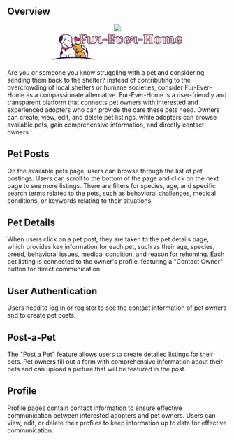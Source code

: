 ## Overview
<p align="center">
  <img src="https://github.com/user-attachments/assets/aff4c6cf-3af2-489b-a258-ea61182c4073" width="300">
<!--   &nbsp;&nbsp;&nbsp;&nbsp; -->
  <br>
  <img src="https://github.com/fwee1996/Fur-Ever-Home/blob/fw7/images/Logo1.png?raw=true" width="300">
</p>



Are you or someone you know struggling with a pet and considering sending them back to the shelter? Instead of contributing to the overcrowding of local shelters or humane societies, consider Fur-Ever-Home as a compassionate alternative. Fur-Ever-Home is a user-friendly and transparent platform that connects pet owners with interested and experienced adopters who can provide the care these pets need. Owners can create, view, edit, and delete pet listings, while adopters can browse available pets, gain comprehensive information, and directly contact owners.

## Pet Posts
On the available pets page, users can browse through the list of pet postings. Users can scroll to the bottom of the page and click on the next page to see more listings. There are filters for species, age, and specific search terms related to the pets, such as behavioral challenges, medical conditions, or keywords relating to their situations.

## Pet Details
When users click on a pet post, they are taken to the pet details page, which provides key information for each pet, such as their age, species, breed, behavioral issues, medical condition, and reason for rehoming. Each pet listing is connected to the owner's profile, featuring a "Contact Owner" button for direct communication.

## User Authentication
Users need to log in or register to see the contact information of pet owners and to create pet posts.

## Post-a-Pet
The "Post a Pet" feature allows users to create detailed listings for their pets. Pet owners fill out a form with comprehensive information about their pets and can upload a picture that will be featured in the post.

## Profile
Profile pages contain contact information to ensure effective communication between interested adopters and pet owners. Users can view, edit, or delete their profiles to keep information up to date for effective communication.
